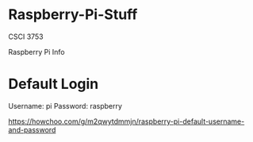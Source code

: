 # Raspberry-Pi-Stuff
CSCI 3753


Raspberry Pi Info


Default Login
===============
Username: pi
Password: raspberry


https://howchoo.com/g/m2qwytdmmjn/raspberry-pi-default-username-and-password
